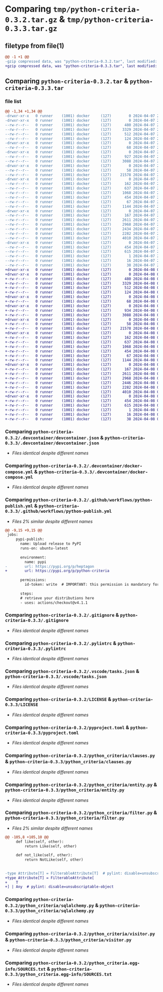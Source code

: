 # Comparing `tmp/python-criteria-0.3.2.tar.gz` & `tmp/python-criteria-0.3.3.tar.gz`

## filetype from file(1)

```diff
@@ -1 +1 @@
-gzip compressed data, was "python-criteria-0.3.2.tar", last modified: Sun Apr  7 21:38:01 2024, max compression
+gzip compressed data, was "python-criteria-0.3.3.tar", last modified: Mon Apr  8 00:48:05 2024, max compression
```

## Comparing `python-criteria-0.3.2.tar` & `python-criteria-0.3.3.tar`

### file list

```diff
@@ -1,34 +1,34 @@
-drwxr-xr-x   0 runner    (1001) docker     (127)        0 2024-04-07 21:38:01.139004 python-criteria-0.3.2/
-drwxr-xr-x   0 runner    (1001) docker     (127)        0 2024-04-07 21:38:01.139004 python-criteria-0.3.2/.devcontainer/
--rw-r--r--   0 runner    (1001) docker     (127)      480 2024-04-07 21:37:57.000000 python-criteria-0.3.2/.devcontainer/Dockerfile
--rw-r--r--   0 runner    (1001) docker     (127)     3329 2024-04-07 21:37:57.000000 python-criteria-0.3.2/.devcontainer/devcontainer.json
--rw-r--r--   0 runner    (1001) docker     (127)      512 2024-04-07 21:37:57.000000 python-criteria-0.3.2/.devcontainer/docker-compose.yml
--rw-r--r--   0 runner    (1001) docker     (127)      124 2024-04-07 21:37:57.000000 python-criteria-0.3.2/.devcontainer/postCreateCommand.sh
-drwxr-xr-x   0 runner    (1001) docker     (127)        0 2024-04-07 21:38:01.139004 python-criteria-0.3.2/.github/
--rw-r--r--   0 runner    (1001) docker     (127)       68 2024-04-07 21:37:57.000000 python-criteria-0.3.2/.github/CODEOWNERS
-drwxr-xr-x   0 runner    (1001) docker     (127)        0 2024-04-07 21:38:01.139004 python-criteria-0.3.2/.github/workflows/
--rw-r--r--   0 runner    (1001) docker     (127)      927 2024-04-07 21:37:57.000000 python-criteria-0.3.2/.github/workflows/python-publish.yml
--rw-r--r--   0 runner    (1001) docker     (127)     3088 2024-04-07 21:37:57.000000 python-criteria-0.3.2/.gitignore
-drwxr-xr-x   0 runner    (1001) docker     (127)        0 2024-04-07 21:38:01.139004 python-criteria-0.3.2/.husky/
--rw-r--r--   0 runner    (1001) docker     (127)       58 2024-04-07 21:37:57.000000 python-criteria-0.3.2/.husky/pre-commit
--rw-r--r--   0 runner    (1001) docker     (127)    21578 2024-04-07 21:37:57.000000 python-criteria-0.3.2/.pylintrc
-drwxr-xr-x   0 runner    (1001) docker     (127)        0 2024-04-07 21:38:01.139004 python-criteria-0.3.2/.vscode/
--rw-r--r--   0 runner    (1001) docker     (127)      162 2024-04-07 21:37:57.000000 python-criteria-0.3.2/.vscode/extensions.json
--rw-r--r--   0 runner    (1001) docker     (127)      637 2024-04-07 21:37:57.000000 python-criteria-0.3.2/.vscode/tasks.json
--rw-r--r--   0 runner    (1001) docker     (127)     1068 2024-04-07 21:37:57.000000 python-criteria-0.3.2/LICENSE
--rw-r--r--   0 runner    (1001) docker     (127)      454 2024-04-07 21:38:01.139004 python-criteria-0.3.2/PKG-INFO
--rw-r--r--   0 runner    (1001) docker     (127)       67 2024-04-07 21:37:57.000000 python-criteria-0.3.2/README.md
--rw-r--r--   0 runner    (1001) docker     (127)     1144 2024-04-07 21:37:57.000000 python-criteria-0.3.2/pyproject.toml
-drwxr-xr-x   0 runner    (1001) docker     (127)        0 2024-04-07 21:38:01.139004 python-criteria-0.3.2/python_criteria/
--rw-r--r--   0 runner    (1001) docker     (127)      167 2024-04-07 21:37:57.000000 python-criteria-0.3.2/python_criteria/__init__.py
--rw-r--r--   0 runner    (1001) docker     (127)     2611 2024-04-07 21:37:57.000000 python-criteria-0.3.2/python_criteria/clauses.py
--rw-r--r--   0 runner    (1001) docker     (127)     2968 2024-04-07 21:37:57.000000 python-criteria-0.3.2/python_criteria/entity.py
--rw-r--r--   0 runner    (1001) docker     (127)     2434 2024-04-07 21:37:57.000000 python-criteria-0.3.2/python_criteria/filter.py
--rw-r--r--   0 runner    (1001) docker     (127)     2282 2024-04-07 21:37:57.000000 python-criteria-0.3.2/python_criteria/sqlalchemy.py
--rw-r--r--   0 runner    (1001) docker     (127)     4010 2024-04-07 21:37:57.000000 python-criteria-0.3.2/python_criteria/visitor.py
-drwxr-xr-x   0 runner    (1001) docker     (127)        0 2024-04-07 21:38:01.139004 python-criteria-0.3.2/python_criteria.egg-info/
--rw-r--r--   0 runner    (1001) docker     (127)      454 2024-04-07 21:38:01.000000 python-criteria-0.3.2/python_criteria.egg-info/PKG-INFO
--rw-r--r--   0 runner    (1001) docker     (127)      615 2024-04-07 21:38:01.000000 python-criteria-0.3.2/python_criteria.egg-info/SOURCES.txt
--rw-r--r--   0 runner    (1001) docker     (127)        1 2024-04-07 21:38:01.000000 python-criteria-0.3.2/python_criteria.egg-info/dependency_links.txt
--rw-r--r--   0 runner    (1001) docker     (127)       16 2024-04-07 21:38:01.000000 python-criteria-0.3.2/python_criteria.egg-info/top_level.txt
--rw-r--r--   0 runner    (1001) docker     (127)       38 2024-04-07 21:38:01.139004 python-criteria-0.3.2/setup.cfg
+drwxr-xr-x   0 runner    (1001) docker     (127)        0 2024-04-08 00:48:05.515868 python-criteria-0.3.3/
+drwxr-xr-x   0 runner    (1001) docker     (127)        0 2024-04-08 00:48:05.511868 python-criteria-0.3.3/.devcontainer/
+-rw-r--r--   0 runner    (1001) docker     (127)      480 2024-04-08 00:47:58.000000 python-criteria-0.3.3/.devcontainer/Dockerfile
+-rw-r--r--   0 runner    (1001) docker     (127)     3329 2024-04-08 00:47:58.000000 python-criteria-0.3.3/.devcontainer/devcontainer.json
+-rw-r--r--   0 runner    (1001) docker     (127)      512 2024-04-08 00:47:58.000000 python-criteria-0.3.3/.devcontainer/docker-compose.yml
+-rw-r--r--   0 runner    (1001) docker     (127)      124 2024-04-08 00:47:58.000000 python-criteria-0.3.3/.devcontainer/postCreateCommand.sh
+drwxr-xr-x   0 runner    (1001) docker     (127)        0 2024-04-08 00:48:05.511868 python-criteria-0.3.3/.github/
+-rw-r--r--   0 runner    (1001) docker     (127)       68 2024-04-08 00:47:58.000000 python-criteria-0.3.3/.github/CODEOWNERS
+drwxr-xr-x   0 runner    (1001) docker     (127)        0 2024-04-08 00:48:05.511868 python-criteria-0.3.3/.github/workflows/
+-rw-r--r--   0 runner    (1001) docker     (127)      934 2024-04-08 00:47:58.000000 python-criteria-0.3.3/.github/workflows/python-publish.yml
+-rw-r--r--   0 runner    (1001) docker     (127)     3088 2024-04-08 00:47:58.000000 python-criteria-0.3.3/.gitignore
+drwxr-xr-x   0 runner    (1001) docker     (127)        0 2024-04-08 00:48:05.511868 python-criteria-0.3.3/.husky/
+-rw-r--r--   0 runner    (1001) docker     (127)       58 2024-04-08 00:47:58.000000 python-criteria-0.3.3/.husky/pre-commit
+-rw-r--r--   0 runner    (1001) docker     (127)    21578 2024-04-08 00:47:58.000000 python-criteria-0.3.3/.pylintrc
+drwxr-xr-x   0 runner    (1001) docker     (127)        0 2024-04-08 00:48:05.515868 python-criteria-0.3.3/.vscode/
+-rw-r--r--   0 runner    (1001) docker     (127)      162 2024-04-08 00:47:58.000000 python-criteria-0.3.3/.vscode/extensions.json
+-rw-r--r--   0 runner    (1001) docker     (127)      637 2024-04-08 00:47:58.000000 python-criteria-0.3.3/.vscode/tasks.json
+-rw-r--r--   0 runner    (1001) docker     (127)     1068 2024-04-08 00:47:58.000000 python-criteria-0.3.3/LICENSE
+-rw-r--r--   0 runner    (1001) docker     (127)      454 2024-04-08 00:48:05.515868 python-criteria-0.3.3/PKG-INFO
+-rw-r--r--   0 runner    (1001) docker     (127)       67 2024-04-08 00:47:58.000000 python-criteria-0.3.3/README.md
+-rw-r--r--   0 runner    (1001) docker     (127)     1144 2024-04-08 00:47:58.000000 python-criteria-0.3.3/pyproject.toml
+drwxr-xr-x   0 runner    (1001) docker     (127)        0 2024-04-08 00:48:05.515868 python-criteria-0.3.3/python_criteria/
+-rw-r--r--   0 runner    (1001) docker     (127)      167 2024-04-08 00:47:58.000000 python-criteria-0.3.3/python_criteria/__init__.py
+-rw-r--r--   0 runner    (1001) docker     (127)     2611 2024-04-08 00:47:58.000000 python-criteria-0.3.3/python_criteria/clauses.py
+-rw-r--r--   0 runner    (1001) docker     (127)     2968 2024-04-08 00:47:58.000000 python-criteria-0.3.3/python_criteria/entity.py
+-rw-r--r--   0 runner    (1001) docker     (127)     2446 2024-04-08 00:47:58.000000 python-criteria-0.3.3/python_criteria/filter.py
+-rw-r--r--   0 runner    (1001) docker     (127)     2282 2024-04-08 00:47:58.000000 python-criteria-0.3.3/python_criteria/sqlalchemy.py
+-rw-r--r--   0 runner    (1001) docker     (127)     4010 2024-04-08 00:47:58.000000 python-criteria-0.3.3/python_criteria/visitor.py
+drwxr-xr-x   0 runner    (1001) docker     (127)        0 2024-04-08 00:48:05.515868 python-criteria-0.3.3/python_criteria.egg-info/
+-rw-r--r--   0 runner    (1001) docker     (127)      454 2024-04-08 00:48:05.000000 python-criteria-0.3.3/python_criteria.egg-info/PKG-INFO
+-rw-r--r--   0 runner    (1001) docker     (127)      615 2024-04-08 00:48:05.000000 python-criteria-0.3.3/python_criteria.egg-info/SOURCES.txt
+-rw-r--r--   0 runner    (1001) docker     (127)        1 2024-04-08 00:48:05.000000 python-criteria-0.3.3/python_criteria.egg-info/dependency_links.txt
+-rw-r--r--   0 runner    (1001) docker     (127)       16 2024-04-08 00:48:05.000000 python-criteria-0.3.3/python_criteria.egg-info/top_level.txt
+-rw-r--r--   0 runner    (1001) docker     (127)       38 2024-04-08 00:48:05.515868 python-criteria-0.3.3/setup.cfg
```

### Comparing `python-criteria-0.3.2/.devcontainer/devcontainer.json` & `python-criteria-0.3.3/.devcontainer/devcontainer.json`

 * *Files identical despite different names*

### Comparing `python-criteria-0.3.2/.devcontainer/docker-compose.yml` & `python-criteria-0.3.3/.devcontainer/docker-compose.yml`

 * *Files identical despite different names*

### Comparing `python-criteria-0.3.2/.github/workflows/python-publish.yml` & `python-criteria-0.3.3/.github/workflows/python-publish.yml`

 * *Files 2% similar despite different names*

```diff
@@ -9,15 +9,15 @@
 jobs:
     pypi-publish:
       name: Upload release to PyPI
       runs-on: ubuntu-latest
   
       environment:
         name: pypi
-        url: https://pypi.org/p/heptagon
+        url: https://pypi.org/p/python-criteria
   
       permissions:
         id-token: write  # IMPORTANT: this permission is mandatory for trusted publishing
   
       steps:
       # retrieve your distributions here
       - uses: actions/checkout@v4.1.1
```

### Comparing `python-criteria-0.3.2/.gitignore` & `python-criteria-0.3.3/.gitignore`

 * *Files identical despite different names*

### Comparing `python-criteria-0.3.2/.pylintrc` & `python-criteria-0.3.3/.pylintrc`

 * *Files identical despite different names*

### Comparing `python-criteria-0.3.2/.vscode/tasks.json` & `python-criteria-0.3.3/.vscode/tasks.json`

 * *Files identical despite different names*

### Comparing `python-criteria-0.3.2/LICENSE` & `python-criteria-0.3.3/LICENSE`

 * *Files identical despite different names*

### Comparing `python-criteria-0.3.2/pyproject.toml` & `python-criteria-0.3.3/pyproject.toml`

 * *Files identical despite different names*

### Comparing `python-criteria-0.3.2/python_criteria/clauses.py` & `python-criteria-0.3.3/python_criteria/clauses.py`

 * *Files identical despite different names*

### Comparing `python-criteria-0.3.2/python_criteria/entity.py` & `python-criteria-0.3.3/python_criteria/entity.py`

 * *Files identical despite different names*

### Comparing `python-criteria-0.3.2/python_criteria/filter.py` & `python-criteria-0.3.3/python_criteria/filter.py`

 * *Files 2% similar despite different names*

```diff
@@ -105,8 +105,10 @@
     def like(self, other):
         return Like(self, other)
 
     def not_like(self, other):
         return NotLike(self, other)
 
 
-type Attribute[T] = FilterableAttribute[T]  # pylint: disable=unsubscriptable-object
+type Attribute[T] = FilterableAttribute[
+    T
+] | Any  # pylint: disable=unsubscriptable-object
```

### Comparing `python-criteria-0.3.2/python_criteria/sqlalchemy.py` & `python-criteria-0.3.3/python_criteria/sqlalchemy.py`

 * *Files identical despite different names*

### Comparing `python-criteria-0.3.2/python_criteria/visitor.py` & `python-criteria-0.3.3/python_criteria/visitor.py`

 * *Files identical despite different names*

### Comparing `python-criteria-0.3.2/python_criteria.egg-info/SOURCES.txt` & `python-criteria-0.3.3/python_criteria.egg-info/SOURCES.txt`

 * *Files identical despite different names*

